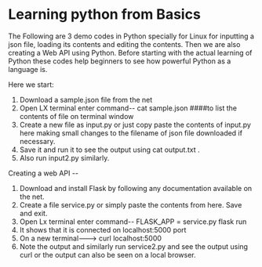 # Learning python from Basics

The Following are 3 demo codes in Python specially for Linux for inputting a json file, loading its contents and editing the contents.
Then we are also creating a Web API using Python.
Before starting with the actual learning of Python these codes help beginners to see how powerful Python as a language is.

Here we start:
1. Download a sample.json file from the net
2. Open LX terminal
	enter command--   cat sample.json     ####to list the contents of file on terminal window
3. Create a new file as input.py or just copy paste the contents of input.py here making small changes to the filename of json file downloaded if necessary.
4. Save it and run it to see the output using cat  output.txt .
5. Also run input2.py similarly.

Creating a web API --
1. Download and install Flask by following any documentation available on the net.
2. Create a file service.py or simply paste the contents from here. Save and exit.
3. Open Lx terminal
	enter command--   FLASK_APP = service.py flask run
4. It shows that it is connected on localhost:5000 port
5. On a new terminal--->  curl localhost:5000
6. Note the output and similarly run service2.py and see the output using curl or the output can also be seen on a local browser.